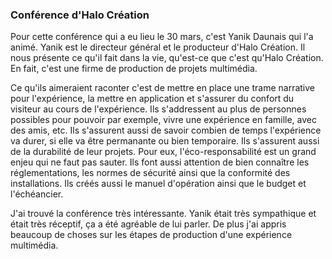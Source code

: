### Conférence d'Halo Création  
Pour cette conférence qui a eu lieu le 30 mars, c'est Yanik Daunais qui l'a animé. Yanik est le directeur général et le producteur d'Halo Création. Il nous présente ce qu'il fait dans la vie, qu'est-ce que c'est qu'Halo Création. En fait, c'est une firme de production de projets multimédia.  

Ce qu'ils aimeraient raconter c'est de mettre en place une trame narrative pour l'expérience, la mettre en application et s'assurer du confort du visiteur au cours de l'expérience. Ils s'addressent au plus de personnes possibles pour pouvoir par exemple, vivre une expérience en famille, avec des amis, etc. Ils s'assurent aussi de savoir combien de temps l'expérience va durer, si elle va être permanante ou bien temporaire. Ils s'assurent aussi de la durabilité de leur projets. Pour eux, l'éco-responsabilité est un grand enjeu qui ne faut pas sauter. Ils font aussi attention de bien connaître les réglementations, les normes de sécurité ainsi que la conformité des installations. Ils créés aussi le manuel d'opération ainsi que le budget et l'échéancier.  

J'ai trouvé la conférence très intéressante. Yanik était très sympathique et était très réceptif, ça a été agréable de lui parler. De plus j'ai appris beaucoup de choses sur les étapes de production d'une expérience multimédia.
